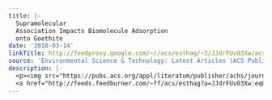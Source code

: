 ```yaml
---
title: |-
  Supramolecular
  Association Impacts Biomolecule Adsorption
  onto Goethite
date: '2018-03-14'
linkTitle: http://feedproxy.google.com/~r/acs/esthag/~3/JJdrFUv03Xw/acs.est.7b06173
source: 'Environmental Science & Technology: Latest Articles (ACS Publications)'
description: |-
  <p><img src="https://pubs.acs.org/appl/literatum/publisher/achs/journals/content/esthag/0/esthag.ahead-of-print/acs.est.7b06173/20180314/images/medium/es-2017-061737_0007.gif" alt="TOC Graphic"/></p><div><cite>Environmental Science & Technology</cite></div><div>DOI: 10.1021/acs.est.7b06173</div><div class="feedflare">
  <a href="http://feeds.feedburner.com/~ff/acs/esthag?a=JJdrFUv03Xw:eqGaJZtQkxc:yIl2AUoC8zA"><img src="http://feeds.feedburner.com/~ff/acs/esthag?d=yIl2AUoC8zA" border="0"></img></a>
---
```


